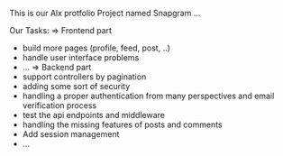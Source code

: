 This is our Alx protfolio Project named Snapgram ...

Our Tasks:
=> Frontend part
  - build more pages (profile, feed, post, ..)
  - handle user interface problems
  - ...
=> Backend part
  - support controllers by pagination
  - adding some sort of security
  - handling a proper authentication from many perspectives and email verification process
  - test the api endpoints and middleware
  - handling the missing features of posts and comments
  - Add session management
  - ...
